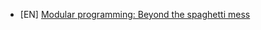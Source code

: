 - [EN] [Modular programming: Beyond the spaghetti mess](https://www.tiny.cloud/blog/modular-programming-principle/)
